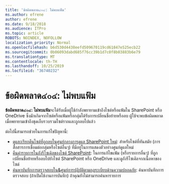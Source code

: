 ```yaml
---
title: 'ข้อผิดพลาด๔๐๔: ไม่พบแฟ้ม'
ms.author: efrene
author: efrene
ms.date: 9/18/2018
ms.audience: ITPro
ms.topic: article
ROBOTS: NOINDEX, NOFOLLOW
localization_priority: Normal
ms.openlocfilehash: b6d530d4438eefd509670119cd61847e525ecb22
ms.sourcegitcommit: 0b06093dabd685f76cc39b1d7c0f8b03883b6e79
ms.translationtype: MT
ms.contentlocale: th-TH
ms.lasthandoff: 10/25/2019
ms.locfileid: "36740232"
---
```

# <a name="error-404-file-not-found"></a>ข้อผิดพลาด๔๐๔: ไม่พบแฟ้ม

**ข้อผิดพลาด๔๐๔: ไม่พบแฟ้ม**จะได้รับเมื่อผู้ใช้กำลังพยายามเข้าถึงไซต์หรือแฟ้มใน SharePoint หรือ OneDrive ซึ่งมักเกิดจากไซต์หรือแฟ้มหรือกลุ่มได้รับการเปลี่ยนชื่อย้ายหรือลบ
ผู้ใช้จะพบข้อผิดพลาดเมื่อพยายามเข้าถึงชุดเก็บรวบรวมไซต์รากและถูกลบไปแล้ว

ต่อไปนี้สามารถช่วยในการแก้ไขปัญหานี้:
- [ดูและเรียกคืนไซต์ที่ถูกลบในศูนย์กลางการดูแล SharePoint ใหม่](https://docs.microsoft.com/sharepoint/view-and-restore-deleted-sites-in-new-admin-center): สำหรับไซต์ที่ทันสมัย (การสื่อสารการเชื่อมต่อกลุ่มหรือไซต์อื่นๆ) ที่มีอยู่ในการแสดงตัวอย่างศูนย์ดูแลใหม่
- [คืนค่ารายการในถังรีไซเคิลของไซต์ SharePoint](https://support.office.com/article/Restore-items-in-the-Recycle-Bin-of-a-SharePoint-site-6df466b6-55f2-4898-8d6e-c0dff851a0be): ในการแก้ไขแฟ้ม (หรือรายการอื่นๆ) ที่ถูกเปลี่ยนชื่อย้ายหรือลบไปยังไซต์ SharePoint หรือ OneDrive และดูถังรีไซเคิลจากเนื้อหาของไซต์
- [ค้นหาบันทึกการตรวจสอบใน&amp;ศูนย์การปฏิบัติตามกฎระเบียบด้านความปลอดภัย](https://docs.microsoft.com/office365/securitycompliance/search-the-audit-log-in-security-and-compliance): ค้นหาบันทึกการตรวจสอบ (ถ้าเปิดใช้งานการบันทึก) ถ้าคุณยังไม่สามารถค้นหารายการ